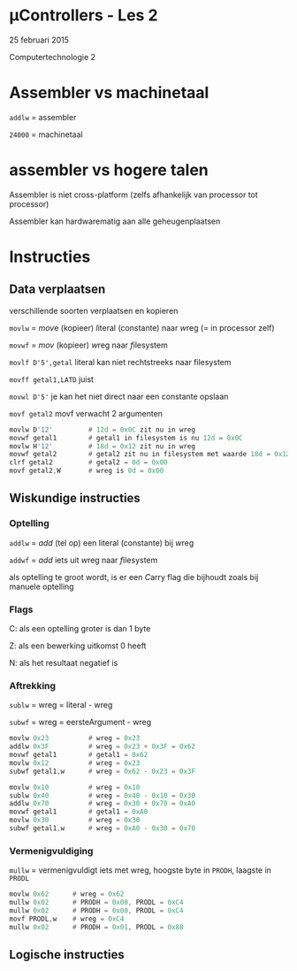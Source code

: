 # µControllers - Les 2
25 februari 2015

Computertechnologie 2

# Assembler vs machinetaal

`addlw` = assembler

`24000` = machinetaal

# assembler vs hogere talen

Assembler is niet cross-platform (zelfs afhankelijk van processor tot processor)

Assembler kan hardwarematig aan alle geheugenplaatsen

# Instructies

## Data verplaatsen

verschillende soorten verplaatsen en kopieren

`movlw` = *mov*e (kopieer) *l*iteral (constante) naar *w*reg (= in processor zelf)

`movwf` = *mov* (kopieer) *w*reg naar *f*ilesystem

`movlf D'5',getal` literal kan niet rechtstreeks naar filesystem

`movff getal1,LATD` juist

`movwl D'5'` je kan het niet direct naar een constante opslaan

`movf getal2` movf verwacht 2 argumenten

```asm
movlw D'12'			# 12d = 0x0C zit nu in wreg
movwf getal1		# getal1 in filesystem is nu 12d = 0x0C
movlw H'12'			# 18d = 0x12 zit nu in wreg
movwf getal2		# getal2 zit nu in filesystem met waarde 18d = 0x12
clrf getal2			# getal2 = 0d = 0x00
movf getal2,W		# wreg is 0d = 0x00
```

## Wiskundige instructies

### Optelling

`addlw` = *add* (tel op) een literal (constante) bij *w*reg

`addwf` = *add* iets uit *w*reg naar *f*ilesystem

als optelling te groot wordt, is er een *C*arry flag die bijhoudt zoals bij manuele optelling

### Flags

C: als een optelling groter is dan 1 byte

Z: als een bewerking uitkomst 0 heeft

N: als het resultaat negatief is

### Aftrekking

`sublw` = wreg = literal - wreg

`subwf` = wreg = eersteArgument - wreg

```asm
movlw 0x23			# wreg = 0x23
addlw 0x3F			# wreg = 0x23 + 0x3F = 0x62
movwf getal1		# getal1 = 0x62
movlw 0x12			# wreg = 0x23
subwf getal1,w		# wreg = 0x62 - 0x23 = 0x3F
```

```asm
movlw 0x10			# wreg = 0x10
sublw 0x40			# wreg = 0x40 - 0x10 = 0x30
addlw 0x70			# wreg = 0x30 + 0x70 = 0xA0
movwf getal1		# getal1 = 0xA0
movlw 0x30			# wreg = 0x30
subwf getal1,w		# wreg = 0xA0 - 0x30 = 0x70
```

### Vermenigvuldiging

`mullw` = vermenigvuldigt iets met wreg, hoogste byte in `PRODH`, laagste in `PRODL`

```asm
movlw 0x62		# wreg = 0x62
mullw 0x02		# PRODH = 0x00, PRODL = 0xC4
mullw 0x02		# PRODH = 0x00, PRODL = 0xC4
movf PRODL,w	# wreg = 0xC4
mullw 0x02		# PRODH = 0x01, PRODL = 0x88
```

## Logische instructies